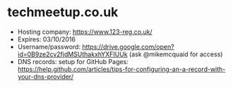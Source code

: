 # techmeetup.co.uk
- Hosting company: https://www.123-reg.co.uk/
- Expires: 03/10/2016
- Username/password: https://drive.google.com/open?id=0B9ze2cv2fjdMSUthakxhYXFIUUk (ask @mikemcquaid for access)
- DNS records: setup for GitHub Pages: https://help.github.com/articles/tips-for-configuring-an-a-record-with-your-dns-provider/
